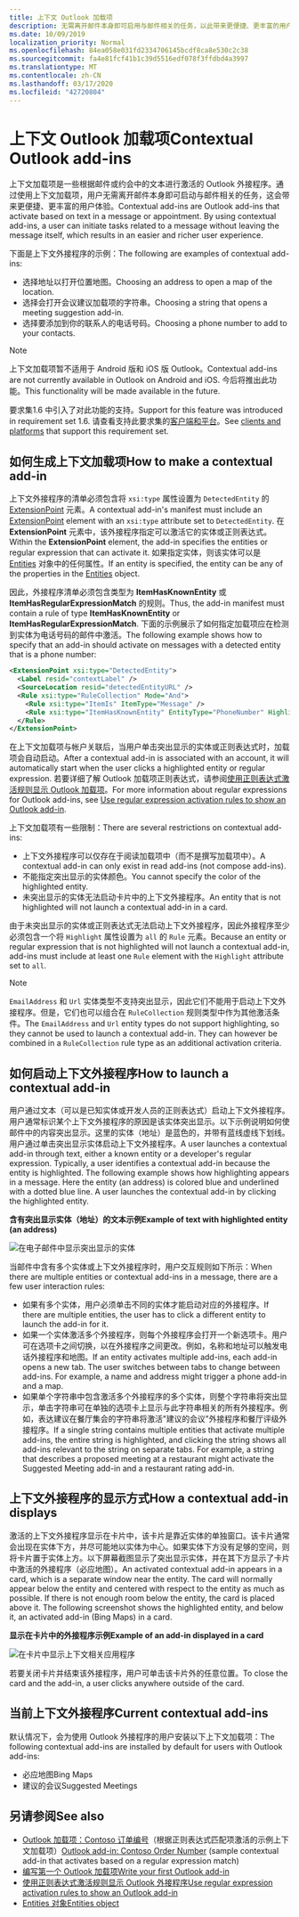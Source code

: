 ```yaml
---
title: 上下文 Outlook 加载项
description: 无需离开邮件本身即可启用与邮件相关的任务，以此带来更便捷、更丰富的用户体验。
ms.date: 10/09/2019
localization_priority: Normal
ms.openlocfilehash: 84ea058e031fd2334706145bcdf8ca8e530c2c38
ms.sourcegitcommit: fa4e81fcf41b1c39d5516edf078f3ffdbd4a3997
ms.translationtype: MT
ms.contentlocale: zh-CN
ms.lasthandoff: 03/17/2020
ms.locfileid: "42720804"
---
```

# <a name="contextual-outlook-add-ins"></a><span data-ttu-id="2295c-103">上下文 Outlook 加载项</span><span class="sxs-lookup"><span data-stu-id="2295c-103">Contextual Outlook add-ins</span></span>

<span data-ttu-id="2295c-p101">上下文加载项是一些根据邮件或约会中的文本进行激活的 Outlook 外接程序。通过使用上下文加载项，用户无需离开邮件本身即可启动与邮件相关的任务，这会带来更便捷、更丰富的用户体验。</span><span class="sxs-lookup"><span data-stu-id="2295c-p101">Contextual add-ins are Outlook add-ins that activate based on text in a message or appointment. By using contextual add-ins, a user can initiate tasks related to a message without leaving the message itself, which results in an easier and richer user experience.</span></span>

<span data-ttu-id="2295c-106">下面是上下文外接程序的示例：</span><span class="sxs-lookup"><span data-stu-id="2295c-106">The following are examples of contextual add-ins:</span></span>

- <span data-ttu-id="2295c-107">选择地址以打开位置地图。</span><span class="sxs-lookup"><span data-stu-id="2295c-107">Choosing an address to open a map of the location.</span></span>
- <span data-ttu-id="2295c-108">选择会打开会议建议加载项的字符串。</span><span class="sxs-lookup"><span data-stu-id="2295c-108">Choosing a string that opens a meeting suggestion add-in.</span></span>
- <span data-ttu-id="2295c-109">选择要添加到你的联系人的电话号码。</span><span class="sxs-lookup"><span data-stu-id="2295c-109">Choosing a phone number to add to your contacts.</span></span>


> [!NOTE]
> <span data-ttu-id="2295c-110">上下文加载项暂不适用于 Android 版和 iOS 版 Outlook。</span><span class="sxs-lookup"><span data-stu-id="2295c-110">Contextual add-ins are not currently available in Outlook on Android and iOS.</span></span> <span data-ttu-id="2295c-111">今后将推出此功能。</span><span class="sxs-lookup"><span data-stu-id="2295c-111">This functionality will be made available in the future.</span></span>
>
> <span data-ttu-id="2295c-112">要求集1.6 中引入了对此功能的支持。</span><span class="sxs-lookup"><span data-stu-id="2295c-112">Support for this feature was introduced in requirement set 1.6.</span></span> <span data-ttu-id="2295c-113">请查看支持此要求集的[客户端和平台](../reference/requirement-sets/outlook-api-requirement-sets.md#requirement-sets-supported-by-exchange-servers-and-outlook-clients)。</span><span class="sxs-lookup"><span data-stu-id="2295c-113">See [clients and platforms](../reference/requirement-sets/outlook-api-requirement-sets.md#requirement-sets-supported-by-exchange-servers-and-outlook-clients) that support this requirement set.</span></span>

## <a name="how-to-make-a-contextual-add-in"></a><span data-ttu-id="2295c-114">如何生成上下文加载项</span><span class="sxs-lookup"><span data-stu-id="2295c-114">How to make a contextual add-in</span></span>

<span data-ttu-id="2295c-115">上下文外接程序的清单必须包含将 `xsi:type` 属性设置为 `DetectedEntity` 的 [ExtensionPoint](../reference/manifest/extensionpoint.md) 元素。</span><span class="sxs-lookup"><span data-stu-id="2295c-115">A contextual add-in's manifest must include an [ExtensionPoint](../reference/manifest/extensionpoint.md) element with an `xsi:type` attribute set to `DetectedEntity`.</span></span> <span data-ttu-id="2295c-116">在 **ExtensionPoint** 元素中，该外接程序指定可以激活它的实体或正则表达式。</span><span class="sxs-lookup"><span data-stu-id="2295c-116">Within the **ExtensionPoint** element, the add-in specifies the entities or regular expression that can activate it.</span></span> <span data-ttu-id="2295c-117">如果指定实体，则该实体可以是 [Entities](/javascript/api/outlook/office.entities) 对象中的任何属性。</span><span class="sxs-lookup"><span data-stu-id="2295c-117">If an entity is specified, the entity can be any of the properties in the [Entities](/javascript/api/outlook/office.entities) object.</span></span>

<span data-ttu-id="2295c-118">因此，外接程序清单必须包含类型为 **ItemHasKnownEntity** 或 **ItemHasRegularExpressionMatch** 的规则。</span><span class="sxs-lookup"><span data-stu-id="2295c-118">Thus, the add-in manifest must contain a rule of type **ItemHasKnownEntity** or **ItemHasRegularExpressionMatch**.</span></span> <span data-ttu-id="2295c-119">下面的示例展示了如何指定加载项应在检测到实体为电话号码的邮件中激活。</span><span class="sxs-lookup"><span data-stu-id="2295c-119">The following example shows how to specify that an add-in should activate on messages with a detected entity that is a phone number:</span></span>

```XML
<ExtensionPoint xsi:type="DetectedEntity">
  <Label resid="contextLabel" />
  <SourceLocation resid="detectedEntityURL" />
  <Rule xsi:type="RuleCollection" Mode="And">
    <Rule xsi:type="ItemIs" ItemType="Message" />
    <Rule xsi:type="ItemHasKnownEntity" EntityType="PhoneNumber" Highlight="all" />
  </Rule>
</ExtensionPoint>
```

<span data-ttu-id="2295c-120">在上下文加载项与帐户关联后，当用户单击突出显示的实体或正则表达式时，加载项会自动启动。</span><span class="sxs-lookup"><span data-stu-id="2295c-120">After a contextual add-in is associated with an account, it will automatically start when the user clicks a highlighted entity or regular expression.</span></span> <span data-ttu-id="2295c-121">若要详细了解 Outlook 加载项正则表达式，请参阅[使用正则表达式激活规则显示 Outlook 加载项](use-regular-expressions-to-show-an-outlook-add-in.md)。</span><span class="sxs-lookup"><span data-stu-id="2295c-121">For more information about regular expressions for Outlook add-ins, see [Use regular expression activation rules to show an Outlook add-in](use-regular-expressions-to-show-an-outlook-add-in.md).</span></span>

<span data-ttu-id="2295c-122">上下文加载项有一些限制：</span><span class="sxs-lookup"><span data-stu-id="2295c-122">There are several restrictions on contextual add-ins:</span></span>

- <span data-ttu-id="2295c-123">上下文外接程序可以仅存在于阅读加载项中（而不是撰写加载项中）。</span><span class="sxs-lookup"><span data-stu-id="2295c-123">A contextual add-in can only exist in read add-ins (not compose add-ins).</span></span>
- <span data-ttu-id="2295c-124">不能指定突出显示的实体颜色。</span><span class="sxs-lookup"><span data-stu-id="2295c-124">You cannot specify the color of the highlighted entity.</span></span>
- <span data-ttu-id="2295c-125">未突出显示的实体无法启动卡片中的上下文外接程序。</span><span class="sxs-lookup"><span data-stu-id="2295c-125">An entity that is not highlighted will not launch a contextual add-in in a card.</span></span>

<span data-ttu-id="2295c-126">由于未突出显示的实体或正则表达式无法启动上下文外接程序，因此外接程序至少必须包含一个将 `Highlight` 属性设置为 `all` 的 `Rule` 元素。</span><span class="sxs-lookup"><span data-stu-id="2295c-126">Because an entity or regular expression that is not highlighted will not launch a contextual add-in, add-ins must include at least one `Rule` element with the `Highlight` attribute set to `all`.</span></span>

> [!NOTE]
> <span data-ttu-id="2295c-p107">`EmailAddress` 和 `Url` 实体类型不支持突出显示，因此它们不能用于启动上下文外接程序。但是，它们也可以组合在 `RuleCollection` 规则类型中作为其他激活条件。</span><span class="sxs-lookup"><span data-stu-id="2295c-p107">The `EmailAddress` and `Url` entity types do not support highlighting, so they cannot be used to launch a contextual add-in. They can however be combined in a `RuleCollection` rule type as an additional activation criteria.</span></span>

## <a name="how-to-launch-a-contextual-add-in"></a><span data-ttu-id="2295c-129">如何启动上下文外接程序</span><span class="sxs-lookup"><span data-stu-id="2295c-129">How to launch a contextual add-in</span></span>

<span data-ttu-id="2295c-p108">用户通过文本（可以是已知实体或开发人员的正则表达式）启动上下文外接程序。用户通常标识某个上下文外接程序的原因是该实体突出显示。以下示例说明如何使邮件中的内容突出显示。这里的实体（地址）是蓝色的，并带有蓝线虚线下划线。用户通过单击突出显示实体启动上下文外接程序。</span><span class="sxs-lookup"><span data-stu-id="2295c-p108">A user launches a contextual add-in through text, either a known entity or a developer's regular expression. Typically, a user identifies a contextual add-in because the entity is highlighted. The following example shows how highlighting appears in a message. Here the entity (an address) is colored blue and underlined with a dotted blue line. A user launches the contextual add-in by clicking the highlighted entity.</span></span> 

<span data-ttu-id="2295c-135">**含有突出显示实体（地址）的文本示例**</span><span class="sxs-lookup"><span data-stu-id="2295c-135">**Example of text with highlighted entity (an address)**</span></span>

![在电子邮件中显示突出显示的实体](../images/outlook-detected-entity-highlight.png)
    
<span data-ttu-id="2295c-137">当邮件中含有多个实体或上下文外接程序时，用户交互规则如下所示：</span><span class="sxs-lookup"><span data-stu-id="2295c-137">When there are multiple entities or contextual add-ins in a message, there are a few user interaction rules:</span></span>

- <span data-ttu-id="2295c-138">如果有多个实体，用户必须单击不同的实体才能启动对应的外接程序。</span><span class="sxs-lookup"><span data-stu-id="2295c-138">If there are multiple entities, the user has to click a different entity to launch the add-in for it.</span></span>
- <span data-ttu-id="2295c-139">如果一个实体激活多个外接程序，则每个外接程序会打开一个新选项卡。用户可在选项卡之间切换，以在外接程序之间更改。例如，名称和地址可以触发电话外接程序和地图。</span><span class="sxs-lookup"><span data-stu-id="2295c-139">If an entity activates multiple add-ins, each add-in opens a new tab. The user switches between tabs to change between add-ins. For example, a name and address might trigger a phone add-in and a map.</span></span>
- <span data-ttu-id="2295c-p109">如果单个字符串中包含激活多个外接程序的多个实体，则整个字符串将突出显示，单击字符串可在单独的选项卡上显示与此字符串相关的所有外接程序。例如，表达建议在餐厅集会的字符串将激活"建议的会议"外接程序和餐厅评级外接程序。</span><span class="sxs-lookup"><span data-stu-id="2295c-p109">If a single string contains multiple entities that activate multiple add-ins, the entire string is highlighted, and clicking the string shows all add-ins relevant to the string on separate tabs. For example, a string that describes a proposed meeting at a restaurant might activate the Suggested Meeting add-in and a restaurant rating add-in.</span></span>

## <a name="how-a-contextual-add-in-displays"></a><span data-ttu-id="2295c-142">上下文外接程序的显示方式</span><span class="sxs-lookup"><span data-stu-id="2295c-142">How a contextual add-in displays</span></span>

<span data-ttu-id="2295c-p110">激活的上下文外接程序显示在卡片中，该卡片是靠近实体的单独窗口。该卡片通常会出现在实体下方，并尽可能地以实体为中心。如果实体下方没有足够的空间，则将卡片置于实体上方。以下屏幕截图显示了突出显示实体，并在其下方显示了卡片中激活的外接程序（必应地图）。</span><span class="sxs-lookup"><span data-stu-id="2295c-p110">An activated contextual add-in appears in a card, which is a separate window near the entity. The card will normally appear below the entity and centered with respect to the entity as much as possible. If there is not enough room below the entity, the card is placed above it. The following screenshot shows the highlighted entity, and below it, an activated add-in (Bing Maps) in a card.</span></span>

<span data-ttu-id="2295c-147">**显示在卡片中的外接程序示例**</span><span class="sxs-lookup"><span data-stu-id="2295c-147">**Example of an add-in displayed in a card**</span></span>

![在卡片中显示上下文相关应用程序](../images/outlook-detected-entity-card.png)

<span data-ttu-id="2295c-149">若要关闭卡片并结束该外接程序，用户可单击该卡片外的任意位置。</span><span class="sxs-lookup"><span data-stu-id="2295c-149">To close the card and the add-in, a user clicks anywhere outside of the card.</span></span>

## <a name="current-contextual-add-ins"></a><span data-ttu-id="2295c-150">当前上下文外接程序</span><span class="sxs-lookup"><span data-stu-id="2295c-150">Current contextual add-ins</span></span>

<span data-ttu-id="2295c-151">默认情况下，会为使用 Outlook 外接程序的用户安装以下上下文加载项：</span><span class="sxs-lookup"><span data-stu-id="2295c-151">The following contextual add-ins are installed by default for users with Outlook add-ins:</span></span>

- <span data-ttu-id="2295c-152">必应地图</span><span class="sxs-lookup"><span data-stu-id="2295c-152">Bing Maps</span></span> 
- <span data-ttu-id="2295c-153">建议的会议</span><span class="sxs-lookup"><span data-stu-id="2295c-153">Suggested Meetings</span></span>

## <a name="see-also"></a><span data-ttu-id="2295c-154">另请参阅</span><span class="sxs-lookup"><span data-stu-id="2295c-154">See also</span></span>

- <span data-ttu-id="2295c-155">[Outlook 加载项：Contoso 订单编号](https://github.com/OfficeDev/Outlook-Add-In-Contextual-Regex)（根据正则表达式匹配项激活的示例上下文加载项）</span><span class="sxs-lookup"><span data-stu-id="2295c-155">[Outlook add-in: Contoso Order Number](https://github.com/OfficeDev/Outlook-Add-In-Contextual-Regex) (sample contextual add-in that activates based on a regular expression match)</span></span>
- [<span data-ttu-id="2295c-156">编写第一个 Outlook 加载项</span><span class="sxs-lookup"><span data-stu-id="2295c-156">Write your first Outlook add-in</span></span>](../quickstarts/outlook-quickstart.md)
- [<span data-ttu-id="2295c-157">使用正则表达式激活规则显示 Outlook 外接程序</span><span class="sxs-lookup"><span data-stu-id="2295c-157">Use regular expression activation rules to show an Outlook add-in</span></span>](use-regular-expressions-to-show-an-outlook-add-in.md)
- [<span data-ttu-id="2295c-158">Entities 对象</span><span class="sxs-lookup"><span data-stu-id="2295c-158">Entities object</span></span>](/javascript/api/outlook/office.entities)
